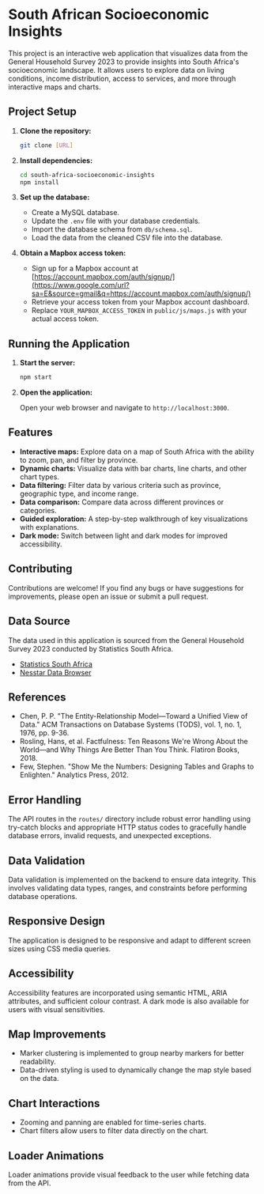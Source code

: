 # South African Socioeconomic Insights

This project is an interactive web application that visualizes data from the General Household Survey 2023 to provide insights into South Africa's socioeconomic landscape. It allows users to explore data on living conditions, income distribution, access to services, and more through interactive maps and charts.

## Project Setup

1.  **Clone the repository:**

    ```bash
    git clone [URL]
    ```

2.  **Install dependencies:**

    ```bash
    cd south-africa-socioeconomic-insights
    npm install
    ```

3.  **Set up the database:**

    *   Create a MySQL database.
    *   Update the `.env` file with your database credentials.
    *   Import the database schema from `db/schema.sql`.
    *   Load the data from the cleaned CSV file into the database.

4.  **Obtain a Mapbox access token:**

    *   Sign up for a Mapbox account at [https://account.mapbox.com/auth/signup/](https://www.google.com/url?sa=E&source=gmail&q=https://account.mapbox.com/auth/signup/)
    *   Retrieve your access token from your Mapbox account dashboard.
    *   Replace `YOUR_MAPBOX_ACCESS_TOKEN` in `public/js/maps.js` with your actual access token.

## Running the Application

1.  **Start the server:**

    ```bash
    npm start
    ```

2.  **Open the application:**

    Open your web browser and navigate to `http://localhost:3000`.

## Features

*   **Interactive maps:** Explore data on a map of South Africa with the ability to zoom, pan, and filter by province.
*   **Dynamic charts:** Visualize data with bar charts, line charts, and other chart types.
*   **Data filtering:** Filter data by various criteria such as province, geographic type, and income range.
*   **Data comparison:** Compare data across different provinces or categories.
*   **Guided exploration:** A step-by-step walkthrough of key visualizations with explanations.
*   **Dark mode:** Switch between light and dark modes for improved accessibility.

## Contributing

Contributions are welcome! If you find any bugs or have suggestions for improvements, please open an issue or submit a pull request.

## Data Source

The data used in this application is sourced from the General Household Survey 2023 conducted by Statistics South Africa.

*   [Statistics South Africa](https://www.statssa.gov.za/?page_id=1417)
*   [Nesstar Data Browser](http://nesstar.statssa.gov.za:8282/webview/)

## References

*   Chen, P. P. "The Entity-Relationship Model—Toward a Unified View of Data." ACM Transactions on Database Systems (TODS), vol. 1, no. 1, 1976, pp. 9-36.
*   Rosling, Hans, et al. Factfulness: Ten Reasons We're Wrong About the World—and Why Things Are Better Than You Think. Flatiron Books, 2018.
*   Few, Stephen. "Show Me the Numbers: Designing Tables and Graphs to Enlighten." Analytics Press, 2012.

## Error Handling

The API routes in the `routes/` directory include robust error handling using try-catch blocks and appropriate HTTP status codes to gracefully handle database errors, invalid requests, and unexpected exceptions.

## Data Validation

Data validation is implemented on the backend to ensure data integrity. This involves validating data types, ranges, and constraints before performing database operations.

## Responsive Design

The application is designed to be responsive and adapt to different screen sizes using CSS media queries.

## Accessibility

Accessibility features are incorporated using semantic HTML, ARIA attributes, and sufficient colour contrast. A dark mode is also available for users with visual sensitivities.

## Map Improvements

*   Marker clustering is implemented to group nearby markers for better readability.
*   Data-driven styling is used to dynamically change the map style based on the data.

## Chart Interactions

*   Zooming and panning are enabled for time-series charts.
*   Chart filters allow users to filter data directly on the chart.

## Loader Animations

Loader animations provide visual feedback to the user while fetching data from the API.
